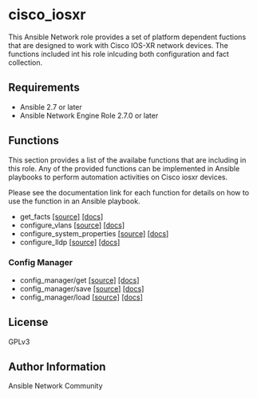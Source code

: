 # cisco_iosxr

This Ansible Network role provides a set of platform dependent fuctions that
are designed to work with Cisco IOS-XR network devices.  The functions included
int his role inlcuding both configuration and fact collection.

## Requirements

* Ansible 2.7 or later
* Ansible Network Engine Role 2.7.0 or later

## Functions

This section provides a list of the availabe functions that are including
in this role.  Any of the provided functions can be implemented in Ansible
playbooks to perform automation activities on Cisco iosxr devices.

Please see the documentation link for each function for details on how to use
the function in an Ansible playbook.

* get_facts [[source]](https://github.com/ansible-network/cisco_iosxr/blob/devel/tasks/get_facts.yaml) [[docs]](https://github.com/ansible-network/cisco_iosxr/blob/devel/docs/get_facts.md)
* configure_vlans [[source]](https://github.com/ansible-network/cisco_iosxr/blob/devel/tasks/configure_vlans.yaml) [[docs]](https://github.com/ansible-network/cisco_iosxr/blob/devel/docs/configure_vlans.md)
* configure_system_properties [[source]](https://github.com/ansible-network/cisco_iosxr/blob/devel/tasks/configure_system_properties.yaml) [[docs]](https://github.com/ansible-network/cisco_iosxr/blob/devel/docs/configure_system_properties.md)
* configure_lldp [[source]](https://github.com/ansible-network/cisco_iosxr/blob/devel/tasks/configure_lldp.yaml) [[docs]](https://github.com/ansible-network/cisco_iosxr/blob/devel/docs/configure_lldp.md)

### Config Manager

* config_manager/get [[source]](https://github.com/ansible-network/cisco_iosxr/blob/devel/tasks/config_manager/get.yaml) [[docs]](https://github.com/ansible-network/cisco_iosxr/blob/devel/docs/config_manager/get.md)
* config_manager/save [[source]](https://github.com/ansible-network/cisco_iosxr/blob/devel/tasks/config_manager/save.yaml) [[docs]](https://github.com/ansible-network/cisco_iosxr/blob/devel/docs/config_manager/save.md)
* config_manager/load [[source]](https://github.com/ansible-network/cisco_iosxr/blob/devel/tasks/config_manager/load.yaml) [[docs]](https://github.com/ansible-network/cisco_iosxr/blob/devel/docs/config_manager/load.md)

## License

GPLv3

## Author Information

Ansible Network Community
